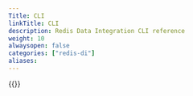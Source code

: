 ```yaml
---
Title: CLI
linkTitle: CLI
description: Redis Data Integration CLI reference
weight: 10
alwaysopen: false
categories: ["redis-di"]
aliases: 
---
```


{{<allchildren style="h4" description="true"/>}}

